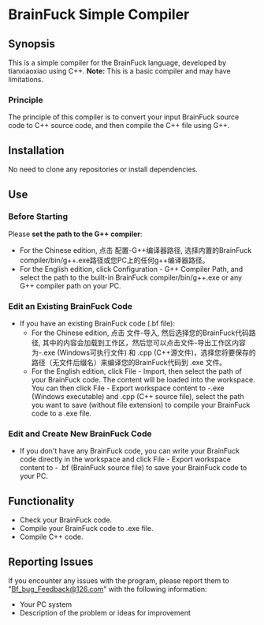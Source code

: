 # BrainFuck Simple Compiler

## Synopsis
This is a simple compiler for the BrainFuck language, developed by tianxiaoxiao using C++. 
**Note:** This is a basic compiler and may have limitations.

### Principle
The principle of this compiler is to convert your input BrainFuck source code to C++ source code, and then compile the C++ file using G++.

## Installation
No need to clone any repositories or install dependencies.

## Use

### Before Starting
Please **set the path to the G++ compiler**:
- For the Chinese edition, 点击 配置-G++编译器路径, 选择内置的BrainFuck compiler/bin/g++.exe路径或您PC上的任何g++编译器路径。
- For the English edition, click Configuration - G++ Compiler Path, and select the path to the built-in BrainFuck compiler/bin/g++.exe or any G++ compiler path on your PC.

### Edit an Existing BrainFuck Code
- If you have an existing BrainFuck code (.bf file):
  - For the Chinese edition, 点击 文件-导入, 然后选择您的BrainFuck代码路径, 其中的内容会加载到工作区，然后您可以点击文件-导出工作区内容为-.exe (Windows可执行文件) 和 .cpp (C++源文件)，选择您将要保存的路径（无文件后缀名）来编译您的BrainFuck代码到 .exe 文件。
  - For the English edition, click File - Import, then select the path of your BrainFuck code. The content will be loaded into the workspace. You can then click File - Export workspace content to -.exe (Windows executable) and .cpp (C++ source file), select the path you want to save (without file extension) to compile your BrainFuck code to a .exe file.

### Edit and Create New BrainFuck Code
- If you don't have any BrainFuck code, you can write your BrainFuck code directly in the workspace and click File - Export workspace content to - .bf (BrainFuck source file) to save your BrainFuck code to your PC.

## Functionality
- Check your BrainFuck code.
- Compile your BrainFuck code to .exe file.
- Compile C++ code.

## Reporting Issues
If you encounter any issues with the program, please report them to "Bf_bug_Feedback@126.com" with the following information:
- Your PC system
- Description of the problem or ideas for improvement
